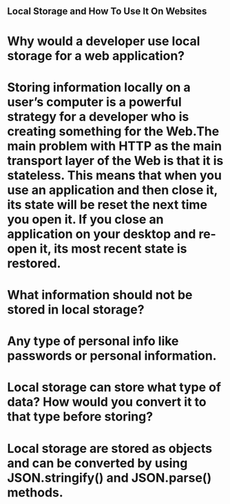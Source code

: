 ## Local Storage and How To Use It On Websites

# Why would a developer use local storage for a web application?

# Storing information locally on a user’s computer is a powerful strategy for a developer who is creating something for the Web.The main problem with HTTP as the main transport layer of the Web is that it is stateless. This means that when you use an application and then close it, its state will be reset the next time you open it. If you close an application on your desktop and re-open it, its most recent state is restored.

# What information should not be stored in local storage?

# Any type of personal info like passwords or personal information.

# Local storage can store what type of data? How would you convert it to that type before storing?

# Local storage are stored as objects and can be converted by using JSON.stringify() and JSON.parse() methods.